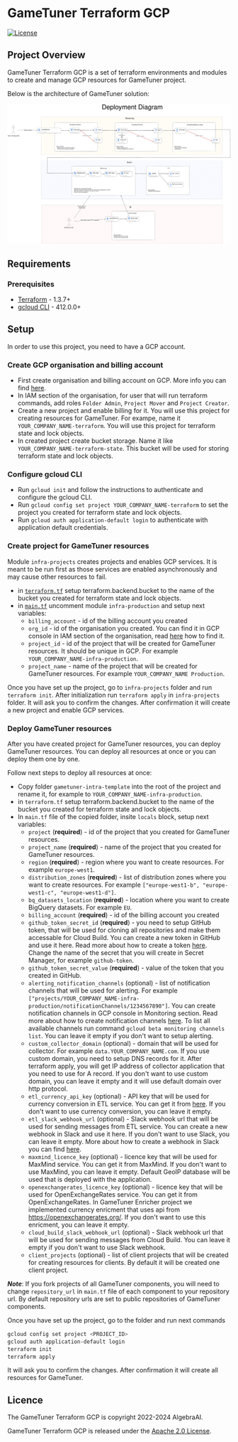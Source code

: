 # GameTuner Terraform GCP
  
  [![License](https://img.shields.io/badge/License-Apache%202.0-blue.svg)][license]


## Project Overview

GameTuner Terraform GCP is a set of terraform environments and modules to create and manage GCP resources for GameTuner project.

Below is the architecture of GameTuner solution:

![gametuner-architecture](docs/img/gametuner-architecture.png)

## Requirements

### Prerequisites

- [Terraform][terraform] - 1.3.7+
- [gcloud CLI][gcloud-cli] - 412.0.0+

## Setup

In order to use this project, you need to have a GCP account.

### Create GCP organisation and billing account

-  First create organisation and billing account on GCP. More info you can find [here][gcp-organisation].
- In IAM section of the organisation, for user that will run terraform commands, add roles `Folder Admin`, `Project Mover` and `Project Creator`.
- Create a new project and enable billing for it. You will use this project for creating resources for GameTuner. For exampe, name it `YOUR_COMPANY_NAME-terraform`. You will use this project for terraform state and lock objects.
- In created project create bucket storage. Name it like `YOUR_COMPANY_NAME-terraform-state`. This bucket will be used for storing terraform state and lock objects.

### Configure gcloud CLI

- Run `gcloud init` and follow the instructions to authenticate and configure the gcloud CLI.
- Run `gcloud config set project YOUR_COMPANY_NAME-terraform` to set the project you created for terraform state and lock objects.
- Run `gcloud auth application-default login` to authenticate with application default credentials.

### Create project for GameTuner resources

Module `infra-projects` creates projects and enables GCP services. It is meant to be run first as those services are enabled asynchronously and may cause other resources to fail.

- in [`terraform.tf`][infra-project-bucket] setup terraform.backend.bucket to the name of the bucket you created for terraform state and lock objects.
- in [`main.tf`][infra-project-main] uncomment module `infra-production` and setup next variables:
  - `billing_account` - id of the billing account you created
  - `org_id` - id of the organisation you created. You can find it in GCP console in IAM section of the organisation, read [here][organisation-id] how to find it.
  - `project_id` - id of the project that will be created for GameTuner resources. It should be unique in GCP. For example `YOUR_COMPANY_NAME-infra-production`.
  - `project_name` - name of the project that will be created for GameTuner resources. For example `YOUR_COMPANY_NAME Production`.

Once you have set up the project, go to `infra-projects` folder and run `terraform init`. After initialization run `terraform apply` in `infra-projects` folder. It will ask you to confirm the changes. After confirmation it will create a new project and enable GCP services.

### Deploy GameTuner resources

After you have created project for GameTuner resources, you can deploy GameTuner resources. You can deploy all resources at once or you can deploy them one by one. 

Follow next steps to deploy all resources at once:

- Copy folder `gametuner-intra-template` into the root of the project and rename it, for example to `YOUR_COMPANY_NAME-infra-production`. 
- in `terraform.tf` setup terraform.backend.bucket to the name of the bucket you created for terraform state and lock objects.
- In `main.tf` file of the copied folder, insite `locals` block, setup next variables:
  - `project` (**required**) - id of the project that you created for GameTuner resources.
  - `project_name` (**required**) - name of the project that you created for GameTuner resources.
  - `region` (**required**) - region where you want to create resources. For example `europe-west1`.
  - `distribution_zones` (**required**) - list of distribution zones where you want to create resources. For example `["europe-west1-b", "europe-west1-c", "europe-west1-d"]`.
  - `bq_datasets_location` (**required**) - location where you want to create BigQuery datasets. For example `EU`.
  - `billing_account` (**required**) - id of the billing account you created
  - `github_token_secret_id` (**required**) - you need to setup GitHub token, that will be used for cloning all repositories and make them accessable for Cloud Build. You can create a new token in GitHub and use it here. Read more about how to create a token [here][github-token]. Change the name of the secret that you will create in Secret Manager, for example `github-token`.
  - `github_token_secret_value` (**required**) - value of the token that you created in GitHub.
  - `alerting_notification_channels` (optional) - list of notification channels that will be used for alerting. For example `["projects/YOUR_COMPANY_NAME-infra-production/notificationChannels/1234567890"]`. You can create notification channels in GCP console in Monitoring section. Read more about how to create notification channels [here][gcp-notification-channels]. To list all available channels run command `gcloud beta monitoring channels list`. You can leave it empty if you don't want to setup alerting.
  - `custom_collector_domain` (optional) - domain that will be used for collector. For example `data.YOUR_COMPANY_NAME.com`. If you use custom domain, you need to setup DNS records for it. After terraform apply, you will get IP address of collector application that you need to use for A record. If you don't want to use custom domain, you can leave it empty and it will use default domain over http protocol.
  - `etl_currency_api_key` (optional) - API key that will be used for currency conversion in ETL service. You can get it from [here][currency-conversion-service]. If you don't want to use currency conversion, you can leave it empty.
  - `etl_slack_webhook_url` (optional) - Slack webhook url that will be used for sending messages from ETL service. You can create a new webhook in Slack and use it here. If you don't want to use Slack, you can leave it empty. More about how to create a webhook in Slack you can find [here][slack-webhook].
  - `maxmind_licence_key` (optional) - licence key that will be used for MaxMind service. You can get it from MaxMind. If you don't want to use MaxMind, you can leave it empty. Default GeoIP database will be used that is deployed with the application.
  - `openexchangerates_licence_key` (optional) - licence key that will be used for OpenExchangeRates service. You can get it from OpenExchangeRates. In GameTuner Enricher project we implemented currency enricment that uses api from https://openexchangerates.org/. If you don't want to use this enricment, you can leave it empty.
  - `cloud_build_slack_webhook_url` (optional) - Slack webhook url that will be used for sending messages from Cloud Build. You can leave it empty if you don't want to use Slack webhook.
  - `client_projects` (optional) - list of client projects that will be created for creating resources for clients. By default it will be created one client project. 

***Note***: If you fork projects of all GameTuner components, you will need to change `repository_url` in `main.tf` file of each component to your repository url. By default repository urls are set to public repositories of GameTuner components.

Once you have set up the project, go to the folder and run next commands

```bash
gcloud config set project <PROJECT_ID>
gcloud auth application-default login
terraform init
terraform apply
```

It will ask you to confirm the changes. After confirmation it will create all resources for GameTuner.

## Licence

The GameTuner Terraform GCP is copyright 2022-2024 AlgebraAI.

GameTuner Terraform GCP is released under the [Apache 2.0 License][license].

[terraform]:https://developer.hashicorp.com/terraform/install
[gcloud-cli]:https://cloud.google.com/sdk/gcloud
[gcp-organisation]:https://cloud.google.com/billing/docs/how-to/create-billing-account
[infra-project-bucket]:infra-projects/terraform.tf
[infra-project-main]:infra-projects/main.tf
[organisation-id]:https://cloud.google.com/resource-manager/docs/creating-managing-organization#retrieving_your_organization_id
[github-token]:https://docs.github.com/en/github/authenticating-to-github/creating-a-personal-access-token
[gcp-notification-channels]:https://cloud.google.com/monitoring/support/notification-options
[currency-conversion-service]:https://openexchangerates.org/
[slack-webhook]:https://api.slack.com/messaging/webhooks
[license]:https://www.apache.org/licenses/LICENSE-2.0
[gametuner-architecture]:docs/img/gametuner-architecture.png